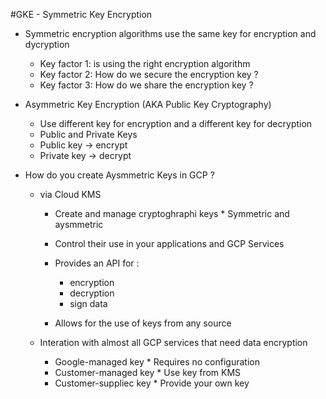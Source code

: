 #GKE - Symmetric Key Encryption 



-   Symmetric encryption algorithms use the same key for encryption  and 
    dycryption
    * Key factor 1:  is using the right encryption algorithm
    * Key factor 2:  How do we secure the encryption key ? 
    * Key factor 3:  How do we share the encryption key ?
    
-   Asymmetric Key Encryption (AKA Public Key Cryptography)
    * Use different key for encryption and a different key for decryption
    * Public and Private Keys
    * Public key -> encrypt
    * Private key -> decrypt
    
-   How do you create Aysmmetric Keys in GCP  ?
    * via Cloud KMS
        -   Create and manage cryptoghraphi keys
                *   Symmetric and aysmmetric
        -   Control their use in your applications and GCP Services 
        -   Provides an API for :
            *   encryption
            *   decryption
            *   sign data
            
        -   Allows for the use of keys from any source
        
    *   Interation with almost all GCP services that need data encryption
        -   Google-managed key
                * Requires no configuration 
        -   Customer-managed key
                *   Use key from KMS
        -   Customer-suppliec key
                *   Provide your own key
    
    
    
    


